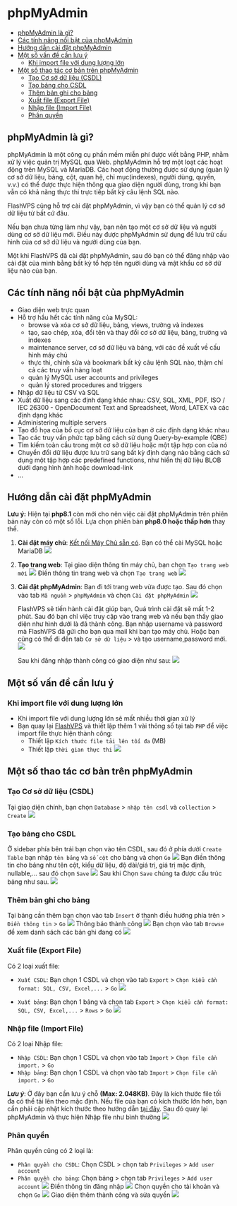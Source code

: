 # phpMyAdmin

<!-- TOC -->

- [phpMyAdmin là gì?](#phpmyadmin-là-gì)
- [Các tính năng nổi bật của phpMyAdmin](#các-tính-năng-nổi-bật-của-phpmyadmin)
- [Hướng dẫn cài đặt phpMyAdmin](#hướng-dẫn-cài-đặt-phpmyadmin)
- [Một số vấn đề cần lưu ý](#một-số-vấn-đề-cần-lưu-ý)
  - [Khi import file với dung lượng lớn](#khi-import-file-với-dung-lượng-lớn)
- [Một số thao tác cơ bản trên phpMyAdmin](#một-số-thao-tác-cơ-bản-trên-phpmyadmin)
  - [Tạo Cơ sở dữ liệu (CSDL)](#tạo-cơ-sở-dữ-liệu-csdl)
  - [Tạo bảng cho CSDL](#tạo-bảng-cho-csdl)
  - [Thêm bản ghi cho bảng](#thêm-bản-ghi-cho-bảng)
  - [Xuất file (Export File)](#xuất-file-export-file)
  - [Nhập file (Import File)](#nhập-file-import-file)
  - [Phân quyền](#phân-quyền)

<!-- /TOC -->

<a id="markdown-phpmyadmin-là-gì" name="phpmyadmin-là-gì"></a>

## phpMyAdmin là gì?

phpMyAdmin là một công cụ phần mềm miễn phí được viết bằng PHP, nhằm xử lý việc quản trị MySQL qua Web. phpMyAdmin hỗ trợ một loạt các hoạt động trên MySQL và MariaDB. Các hoạt động thường được sử dụng (quản lý cơ sở dữ liệu, bảng, cột, quan hệ, chỉ mục(indexes), người dùng, quyền, v.v.) có thể được thực hiện thông qua giao diện người dùng, trong khi bạn vẫn có khả năng thực thi trực tiếp bất kỳ câu lệnh SQL nào.

FlashVPS cũng hỗ trợ cài đặt phpMyAdmin, vì vậy bạn có thể quản lý cơ sở dữ liệu từ bất cứ đâu.

Nếu bạn chưa từng làm như vậy, bạn nên tạo một cơ sở dữ liệu và người dùng cơ sở dữ liệu mới. Điều này được phpMyAdmin sử dụng để lưu trữ cấu hình của cơ sở dữ liệu và người dùng của bạn.

Một khi FlashVPS đã cài đặt phpMyAdmin, sau đó bạn có thể đăng nhập vào cài đặt của mình bằng bất kỳ tổ hợp tên người dùng và mật khẩu cơ sở dữ liệu nào của bạn.

<a id="markdown-các-tính-năng-nổi-bật-của-phpmyadmin" name="các-tính-năng-nổi-bật-của-phpmyadmin"></a>

## Các tính năng nổi bật của phpMyAdmin

- Giao diện web trực quan
- Hỗ trợ hầu hết các tính năng của MySQL:
  - browse và xóa cơ sở dữ liệu, bảng, views, trường và indexes
  - tạo, sao chép, xóa, đổi tên và thay đổi cơ sở dữ liệu, bảng, trường và indexes
  - maintenance server, cơ sở dữ liệu và bảng, với các đề xuất về cấu hình máy chủ
  - thực thi, chỉnh sửa và bookmark bất kỳ câu lệnh SQL nào, thậm chí cả các truy vấn hàng loạt
  - quản lý MySQL user accounts and privileges
  - quản lý stored procedures and triggers
- Nhập dữ liệu từ CSV và SQL
- Xuất dữ liệu sang các định dạng khác nhau: CSV, SQL, XML, PDF, ISO / IEC 26300 - OpenDocument Text and Spreadsheet, Word, LATEX và các định dạng khác
- Administering multiple servers
- Tạo đồ họa của bố cục cơ sở dữ liệu của bạn ở các định dạng khác nhau
- Tạo các truy vấn phức tạp bằng cách sử dụng Query-by-example (QBE)
- Tìm kiếm toàn cầu trong một cơ sở dữ liệu hoặc một tập hợp con của nó
- Chuyển đổi dữ liệu được lưu trữ sang bất kỳ định dạng nào bằng cách sử dụng một tập hợp các predefined functions, như hiển thị dữ liệu BLOB dưới dạng hình ảnh hoặc download-link
- ...

<a id="markdown-hướng-dẫn-cài-đặt-phpmyadmin" name="hướng-dẫn-cài-đặt-phpmyadmin"></a>

## Hướng dẫn cài đặt phpMyAdmin

**Lưu ý:** Hiện tại **php8.1** còn mới cho nên việc cài đặt phpMyAdmin trên phiên bản này còn có một số lỗi.
Lựa chọn phiên bản **php8.0 hoặc thấp hơn** thay thế.

1. **Cài đặt máy chủ**: [Kết nối Máy Chủ sẵn có](/docs/vi/1.0/connect-custom-server). Bạn có thể cài MySQL hoặc MariaDB
   ![](/vendor/docs/images/phpmyadmin-create-new-server.png)

2. **Tạo trang web**: Tại giao diện thông tin máy chủ, bạn chọn `Tạo trang web mới`
   ![](/vendor/docs/images/phpmyadmin-list-site.png)
   Điền thông tin trang web và chọn `Tạo trang web`
   ![](/vendor/docs/images/phpmyadmin-create-new-site.png)

3. **Cài đặt phpMyAdmin**: Bạn đi tới trang web vừa được tạo.
   Sau đó chọn vào tab `Mã nguồn` > `phpMyAdmin` và chọn `Cài đặt phpMyAdmin`
   ![](/vendor/docs/images/phpmyadmin-site-install-phpmyadmin.png)

   FlashVPS sẽ tiến hành cài đặt giúp bạn, Quá trình cài đặt sẽ mất 1-2 phút. Sau đó bạn chỉ việc truy cập vào trang web và nếu bạn thấy giao diện như hình dưới là đã thành công.
   Bạn nhập username và password mà FlashVPS đã gửi cho bạn qua mail khi bạn tạo máy chủ. Hoặc bạn cũng có thể đi đến tab `Cơ sở dữ liệu` > và tạo username,password mới.
   ![](/vendor/docs/images/phpmyadmin-login-screen.png)

   Sau khi đăng nhập thành công có giao diện như sau:
   ![](/vendor/docs/images/phpmyadmin-dashboard.png)

<a id="markdown-một-số-vấn-đề-cần-lưu-ý" name="một-số-vấn-đề-cần-lưu-ý"></a>

## Một số vấn đề cần lưu ý

<a id="markdown-khi-import-file-với-dung-lượng-lớn" name="khi-import-file-với-dung-lượng-lớn"></a>

### Khi import file với dung lượng lớn

- Khi import file với dung lượng lớn sẽ mất nhiều thời gian xử lý
- Bạn quay lại [FlashVPS](/servers) và thiết lập thêm 1 vài thông số tại tab `PHP` để việc import file thực hiện thành công:
  - Thiết lập `Kích thước file tải lên tối đa` (MB)
  - Thiết lập `thời gian thực thi`
    ![](/vendor/docs/images/phpmyadmin-config-php.png)

<a id="markdown-một-số-thao-tác-cơ-bản-trên-phpmyadmin" name="một-số-thao-tác-cơ-bản-trên-phpmyadmin"></a>

## Một số thao tác cơ bản trên phpMyAdmin

<a id="markdown-tạo-cơ-sở-dữ-liệu-csdl" name="tạo-cơ-sở-dữ-liệu-csdl"></a>

### Tạo Cơ sở dữ liệu (CSDL)

Tại giao diện chính, bạn chọn `Database` > `nhập tên csdl` và `collection` > `Create`
![](/vendor/docs/images/phpmyadmin-create-database.png)

<a id="markdown-tạo-bảng-cho-csdl" name="tạo-bảng-cho-csdl"></a>

### Tạo bảng cho CSDL

Ở sidebar phía bên trái bạn chọn vào tên CSDL, sau đó ở phía dưới `Create Table` bạn nhập `tên bảng` và `số cột` cho bảng và chọn `Go`
![](/vendor/docs/images/phpmyadmin-create-table.png)
Bạn điền thông tin cho bảng như tên cột, kiểu dữ liệu, độ dài/giá trị, giá trị mặc định, nullable,... sau đó chọn `Save`
![](/vendor/docs/images/phpmyadmin-create-table1.png)
Sau khi Chọn `Save` chúng ta được cấu trúc bảng như sau.
![](/vendor/docs/images/phpmyadmin-create-table2.png)

<a id="markdown-thêm-bản-ghi-cho-bảng" name="thêm-bản-ghi-cho-bảng"></a>

### Thêm bản ghi cho bảng

Tại bảng cần thêm bạn chọn vào tab `Insert` ở thanh điều hướng phía trên > `Điền thông tin` > `Go`
![](/vendor/docs/images/phpmyadmin-insert-record.png)
Thông báo thành công
![](/vendor/docs/images/phpmyadmin-insert-record1.png)
Bạn chọn vào tab `Browse` để xem danh sách các bản ghi đang có
![](/vendor/docs/images/phpmyadmin-view-table.png)

<a id="markdown-xuất-file-export-file" name="xuất-file-export-file"></a>

### Xuất file (Export File)

Có 2 loại xuất file:

- `Xuất CSDL`: Bạn chọn 1 CSDL và chọn vào tab `Export` > `Chọn kiểu cần format: SQL, CSV, Excel,...` > `Go`
  ![](/vendor/docs/images/phpmyadmin-export-database.png)

- `Xuất bảng`: Bạn chọn 1 bảng và chọn tab `Export` > `Chọn kiểu cần format: SQL, CSV, Excel,...` > `Rows` > `Go`
  ![](/vendor/docs/images/phpmyadmin-export-table.png)

<a id="markdown-nhập-file-import-file" name="nhập-file-import-file"></a>

### Nhập file (Import File)

Có 2 loại Nhập file:

- `Nhập CSDL`: Bạn chọn 1 CSDL và chọn vào tab `Import` > `Chọn file cần import.` > `Go`
- `Nhập bảng`: Bạn chọn 1 CSDL và chọn vào tab `Import` > `Chọn file cần import.` > `Go`

**_Lưu ý_**: Ở đây bạn cần lưu ý chỗ **(Max: 2.048KB)**. Đây là kích thước file tối đa có thể tải lên theo mặc định.
Nếu file của bạn có kích thước lớn hơn, bạn cần phải cập nhật kích thước theo hướng dẫn [tại đây](#một-số-vấn-đề-cần-lưu-ý).
Sau đó quay lại phpMyAdmin và thực hiện Nhập file như bình thường
![](/vendor/docs/images/phpmyadmin-import-database.png)

<a id="markdown-phân-quyền" name="phân-quyền"></a>

### Phân quyền

Phân quyền cũng có 2 loại là:

- `Phân quyền cho CSDL`: Chọn CSDL > chọn tab `Privileges` > `Add user account`
- `Phân quyền cho bảng`: Chọn bảng > chọn tab `Privileges` > `Add user account`
  ![](/vendor/docs/images/phpmyadmin-add-user.png)
  Điền thông tin đăng nhập
  ![](/vendor/docs/images/phpmyadmin-add-user1.png)
  Chọn quyền cho tài khoản và chọn `Go`
  ![](/vendor/docs/images/phpmyadmin-add-user2.png)
  Giao diện thêm thành công và sửa quyền
  ![](/vendor/docs/images/phpmyadmin-add-user3.png)
